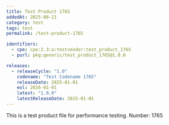```yaml
---
title: Test Product 1765
addedAt: 2025-08-21
category: test
tags: test
permalink: /test-product-1765

identifiers:
  - cpe: cpe:2.3:a:testvendor:test_product_1765
  - purl: pkg:generic/test_product_1765@1.0.0

releases:
  - releaseCycle: "1.0"
    codename: "Test Codename 1765"
    releaseDate: 2025-01-01
    eol: 2026-01-01
    latest: "1.0.0"
    latestReleaseDate: 2025-01-01
---
```


This is a test product file for performance testing. Number: 1765
